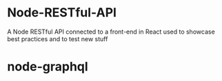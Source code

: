 # Node-RESTful-API
A Node RESTful API connected to a front-end in React used to showcase best practices and to test new stuff
# node-graphql
